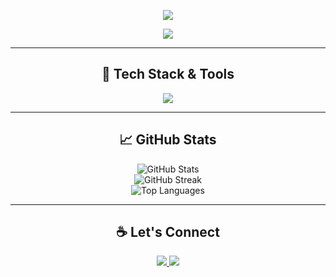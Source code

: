 <p align="center">
  <img src="https://capsule-render.vercel.app/api?type=waving&color=0:00c6ff,100:0072ff&height=200&section=header&text=Welcome%20to%20My%20GitHub!&fontSize=45&fontColor=ffffff&animation=fadeIn" />
</p>

<p align="center">
  <img src="https://readme-typing-svg.herokuapp.com?font=Fira+Code&pause=1000&color=66CCFF&center=true&width=600&lines=Hi+there!+I’m+Syadd.;Welcome+to+my+GitHub+Profile!;Passionate+Developer+%7C+Open+Source+Lover+%7C+Minecraft+Plugin+Creator" />
</p>

---

<h2 align="center"> 🧰 Tech Stack & Tools</h2>
<p align="center">
  <img src="https://skillicons.dev/icons?i=java,maven,git,idea,github,vscode,laravel" />
</p>

---

<h2 align="center"> 📈 GitHub Stats</h2>
<p align="center">
  <img src="https://github-readme-stats.vercel.app/api?username=Syaaddd&show_icons=true&theme=tokyonight&hide_border=true&hide_title=false&count_private=true" alt="GitHub Stats" />
  <br />
  <img src="https://github-readme-streak-stats.herokuapp.com?user=Syaaddd&theme=tokyonight&hide_border=true" alt="GitHub Streak" />
  <br />
  <img src="https://github-readme-stats.vercel.app/api/top-langs/?username=Syaaddd&layout=compact&theme=tokyonight&hide_border=true" alt="Top Languages" />
</p>

---

<h2 align="center"> ☕ Let's Connect</h2>
<p align="center">
  <a href="https://github.com/Syaaddd" target="_blank">
    <img src="https://img.shields.io/badge/GitHub-100000?style=for-the-badge&logo=github&logoColor=white" />
  </a>
  <a href="mailto:strxshopxlb@gmail.com">
    <img src="https://img.shields.io/badge/Email-D14836?style=for-the-badge&logo=gmail&logoColor=white" />
  </a>
</p>
